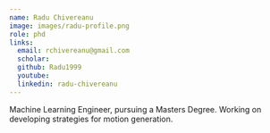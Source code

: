 ```yaml
---
name: Radu Chivereanu
image: images/radu-profile.png
role: phd
links:
  email: rchivereanu@gmail.com
  scholar:
  github: Radu1999  
  youtube: 
  linkedin: radu-chivereanu
---
```

Machine Learning Engineer, pursuing a Masters Degree. Working on developing strategies for motion generation.
